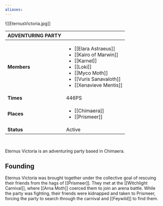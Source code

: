 ```yaml
---
aliases:
---
```

![[EternusVictoria.jpg]]

| ADVENTURING PARTY |                                                                                                                                                   |
| ----------------- | ------------------------------------------------------------------------------------------------------------------------------------------------- |
| **Members**       | <ul><li>[[Elara Astraeus]]<li>[[Kairo of Marwin]]<li>[[Karnel]]<li>[[Loki]]<li>[[Myco Moth]]<li>[[Vuris Sanavaloth]]<li>[[Xenavieve Mentis]]</ul> |
| **Times**         | 446PS                                                                                                                                             |
| **Places**        | <ul><li>[[Chimaera]]<li>[[Prismeer]]</ul>                                                                                                         |
| **Status**        | Active                                                                                                                                            |

<br>

Eternus Victoria is an adventuring party based in Chimaera.

## Founding
Eternus Victoria was brought together under the collective goal of rescuing their friends from the hags of [[Prismeer]]. They met at the [[Witchlight Carnival]], where [[Arna Moth]] coerced them to join an arena battle. While the party was fighting, their friends were kidnapped and taken to Prismeer, forcing the party to search through the carnival and [[Feywild]] to find them.